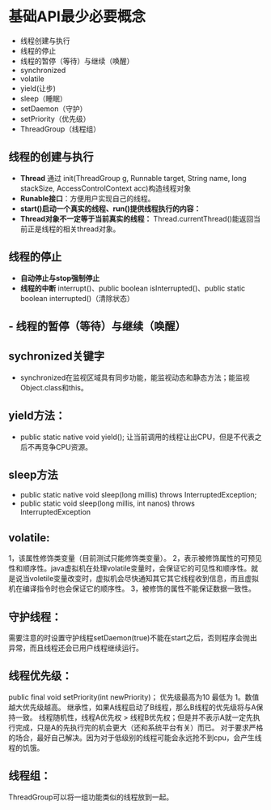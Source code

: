 # 基础API最少必要概念
- 线程创建与执行
- 线程的停止
- 线程的暂停（等待）与继续（唤醒）
- synchronized
- volatile
- yield(让步)
- sleep（睡眠）
- setDaemon（守护）
- setPriority（优先级）
- ThreadGroup（线程组）


## 线程的创建与执行
- **Thread** 通过 init(ThreadGroup g, Runnable target, String name, long stackSize, AccessControlContext acc)构造线程对象
- **Runable接口**：方便用户实现自己的线程。
- **start()启动一个真实的线程、run()提供线程执行的内容：**
- **Thread对象不一定等于当前真实的线程：** Thread.currentThread()能返回当前正是线程的相关thread对象。


## 线程的停止
- **自动停止与stop强制停止** 
- **线程的中断** interrupt()、public boolean isInterrupted()、public static boolean interrupted()（清除状态）

## - 线程的暂停（等待）与继续（唤醒）

## sychronized关键字
- synchronized在监视区域具有同步功能，能监视动态和静态方法；能监视Object.class和this。


## yield方法：
- public static native void yield();
让当前调用的线程让出CPU，但是不代表之后不再竞争CPU资源。

## sleep方法
- public static native void sleep(long millis) throws InterruptedException;
- public static void sleep(long millis, int nanos) throws InterruptedException 

## volatile:
1，该属性修饰类变量（目前测试只能修饰类变量）。
2，表示被修饰属性的可预见性和顺序性。java虚拟机在处理volatile变量时，会保证它的可见性和顺序性。就是说当voletile变量改变时，虚拟机会尽快通知其它其它线程收到信息，而且虚拟机在编译指令时也会保证它的顺序性。
3，被修饰的属性不能保证数据一致性。

## 守护线程：
需要注意的时设置守护线程setDaemon(true)不能在start之后，否则程序会抛出异常，而且线程还会已用户线程继续运行。

## 线程优先级：
public final void setPriority(int newPriority)；
优先级最高为10 最低为 1。数值越大优先级越高。
继承性，如果A线程启动了B线程，那么B线程的优先级将与A保持一致。
线程随机性，线程A优先权 > 线程B优先权；但是并不表示A就一定先执行完成，只是A的先执行完的机会更大（还和系统平台有关）而已。
对于要求严格的场合，最好自己解决。因为对于低级别的线程可能会永远抢不到cpu，会产生线程的饥饿。


## 线程组：
ThreadGroup可以将一组功能类似的线程放到一起。